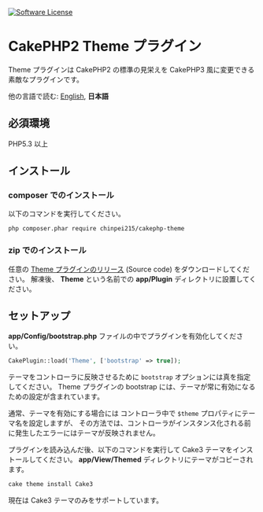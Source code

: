 [![Software License](https://img.shields.io/badge/license-MIT-brightgreen.svg?style=flat-square)](LICENSE.txt)

# CakePHP2 Theme プラグイン

Theme プラグインは CakePHP2 の標準の見栄えを CakePHP3 風に変更できる素敵なプラグインです。

他の言語で読む: [English](README.md), **日本語**

## 必須環境

PHP5.3 以上

## インストール

### composer でのインストール

以下のコマンドを実行してください。

```sh
php composer.phar require chinpei215/cakephp-theme
```

### zip でのインストール

任意の [Theme プラグインのリリース](https://github.com/chinpei215/cakephp-theme/releases) (Source code) をダウンロードしてください。
解凍後、 **Theme** という名前での **app/Plugin** ディレクトリに設置してください。

## セットアップ

**app/Config/bootstrap.php** ファイルの中でプラグインを有効化してください。

```php
CakePlugin::load('Theme', ['bootstrap' => true]);
```

テーマをコントローラに反映させるために `bootstrap` オプションには真を指定してください。
Theme プラグインの bootstrap には、テーマが常に有効になるための設定が含まれています。

通常、テーマを有効にする場合には コントローラ中で `$theme` プロパティにテーマ名を設定しますが、
その方法では、コントローラがインスタンス化される前に発生したエラーにはテーマが反映されません。

プラグインを読み込んだ後、以下のコマンドを実行して Cake3 テーマをインストールしてください。
**app/View/Themed** ディレクトリにテーマがコピーされます。

```sh
cake theme install Cake3
```

現在は Cake3 テーマのみをサポートしています。

